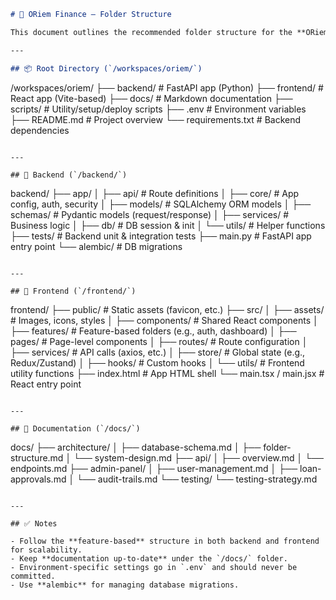 ```markdown
# 📁 ORiem Finance – Folder Structure

This document outlines the recommended folder structure for the **ORiem Finance** full-stack web application, including frontend (React), backend (FastAPI), and documentation.

---

## 📦 Root Directory (`/workspaces/oriem/`)

```
/workspaces/oriem/
├── backend/                # FastAPI app (Python)
├── frontend/               # React app (Vite-based)
├── docs/                   # Markdown documentation
├── scripts/                # Utility/setup/deploy scripts
├── .env                    # Environment variables
├── README.md               # Project overview
└── requirements.txt        # Backend dependencies
```

---

## 📁 Backend (`/backend/`)

```
backend/
├── app/
│   ├── api/                # Route definitions
│   ├── core/               # App config, auth, security
│   ├── models/             # SQLAlchemy ORM models
│   ├── schemas/            # Pydantic models (request/response)
│   ├── services/           # Business logic
│   ├── db/                 # DB session & init
│   └── utils/              # Helper functions
├── tests/                  # Backend unit & integration tests
├── main.py                 # FastAPI app entry point
└── alembic/                # DB migrations
```

---

## 📁 Frontend (`/frontend/`)

```
frontend/
├── public/                 # Static assets (favicon, etc.)
├── src/
│   ├── assets/             # Images, icons, styles
│   ├── components/         # Shared React components
│   ├── features/           # Feature-based folders (e.g., auth, dashboard)
│   ├── pages/              # Page-level components
│   ├── routes/             # Route configuration
│   ├── services/           # API calls (axios, etc.)
│   ├── store/              # Global state (e.g., Redux/Zustand)
│   ├── hooks/              # Custom hooks
│   └── utils/              # Frontend utility functions
├── index.html              # App HTML shell
└── main.tsx / main.jsx     # React entry point
```

---

## 📁 Documentation (`/docs/`)

```
docs/
├── architecture/
│   ├── database-schema.md
│   ├── folder-structure.md
│   └── system-design.md
├── api/
│   ├── overview.md
│   └── endpoints.md
├── admin-panel/
│   ├── user-management.md
│   ├── loan-approvals.md
│   └── audit-trails.md
└── testing/
    └── testing-strategy.md
```

---

## ✅ Notes

- Follow the **feature-based** structure in both backend and frontend for scalability.
- Keep **documentation up-to-date** under the `/docs/` folder.
- Environment-specific settings go in `.env` and should never be committed.
- Use **alembic** for managing database migrations.
```
